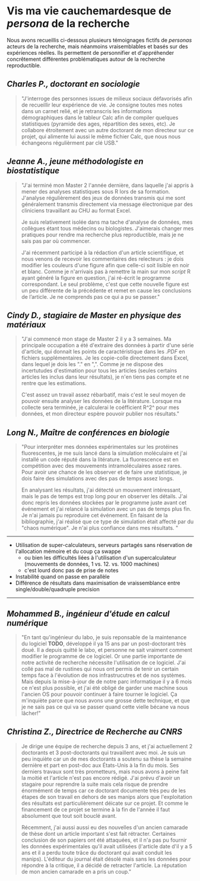 # Vis ma vie cauchemardesque de *persona* de la recherche

Nous avons recueillis ci-dessous plusieurs témoignages fictifs de *personas* acteurs de la recherche, mais néanmoins vraisemblables et basés sur des expériences réelles. Ils permettent de personnifier et d'appréhender concrêtement différentes problématiques autour de la recherche reproductible.

## *Charles P., doctorant en sociologie*
> "J'interroge des personnes issues de milieux sociaux défavorisés afin de recueillir leur expérience de vie. Je consigne toutes mes notes dans un carnet relié, et je retranscris les informations démographiques dans le tableur Calc afin de compiler quelques statistiques (pyramide des ages, répartition des sexes, etc). Je collabore étroitement avec un autre doctorant de mon directeur sur ce projet, qui alimente lui aussi le même fichier Calc, que nous nous échangeons régulièrment par clé USB."

## *Jeanne A., jeune méthodologiste en biostatistique*
> "J'ai terminé mon Master 2 l'année dernière, dans laquelle j'ai appris à mener des analyses statistiques sous R lors de sa formation. J'analyse régulièrement des jeux de données transmis qui me sont généralement transmis directement via message électronique par des cliniciens travaillant au CHU au format Excel.  
> 
>Je suis relativement isolée dans ma tache d'analyse de données, mes collègues étant tous médecins ou biologistes. J'aimerais changer mes pratiques pour rendre ma recherche plus reproductible, mais je ne sais pas par où commencer.  
>  
>J'ai récemment participé à la rédaction d'un article scientifique, et nous venons de recevoir les commentaires des relecteurs : je dois modifier les couleurs d'une figure afin que celle-ci soit lisible en noir et blanc. Comme je n'arrivais pas à remettre la main sur mon *script* R ayant généré la figure en question, j'ai ré-écrit le programme correspondant. Le seul problème, c'est que cette nouvelle figure est un peu différente de la précédente et remet en cause les conclusions de l’article. Je ne comprends pas ce qui a pu se passer."

## *Cindy D., stagiaire de Master en physique des matériaux*
>"J'ai commencé mon stage de Master 2 il y a 3 semaines. Ma principale occupation a été d'extraire des données à partir d'une série d'article, qui donnait les points de caractéristique dans les *.PDF* en fichiers supplémentaires. Je les copie-colle directement dans Excel, dans lequel je dois les "." en ",". Comme je ne dispose des incertutudes d'estimation pour tous les articles (seules certains articles les inclus dans leur résultats), je n'en tiens pas compte et ne rentre que les estimations. 
>
>C'est assez un travail assez rébarbatif, mais c'est le seul moyen de pouvoir ensuite analyser les données de la litérature. Lorsque ma collecte sera terminée, je calculerai le coéfficient R^2^ pour mes données, et mon directeur espère pouvoir publier nos résultats."

## *Long N., Maître de conférences en biologie*
>"Pour interpréter mes données expérimentales sur les protéines fluorescentes, 
je me suis lancé dans la simulation moléculaire et j'ai installé un code réputé
dans la litérature. 
La fluorescence est en compétition avec des mouvements intramoléculaires assez
rares. Pour avoir une chance de les observer et de faire une statistique, 
je dois faire des simulations avec des pas de temps assez longs. 
>
>En analysant les résultats, j'ai détecté un mouvement intéressant, mais le 
pas de temps est trop long pour en observer les détails. 
J'ai donc repris les données stockées par le programme juste avant cet événement 
et j'ai relancé la simulation avec un pas de temps plus fin. 
Je n'ai jamais pu reproduire cet événement.
En faisant de la bibliographie, j'ai réalisé que ce type de simulation
était affecté par du "chaos numérique". Je n'ai plus confiance dans mes résultats.
>"

---
- Utilisation de super-calculateurs, serveurs partagés sans
  réservation de l'allocation mémoire et du coup ça swappe
  - ou bien les difficultés liées à l'utilisation d'un
    supercalculateur (mouvements de données, 1 vs. 12. vs. 1000
    machines)
  - c'est lourd donc pas de prise de notes
- Instabilité quand on passe en parallèle
- Différence de résultats dans maximisation de vraissemblance entre
  single/double/quadruple precision
---

## *Mohammed B., ingénieur d'étude en calcul numérique*
>"En tant qu'ingénieur du labo, je suis reponsable de la maintenance du logiciel **TODO**, développé il ya 15 ans par un post-doctorant très doué. Il a depuis quitté le labo, et personne ne sait vraiment comment modifier le programme de ce logiciel. Or une partie importante de notre activité de recherche nécessite l'utilisation de ce logiciel. J'ai collé pas mal de rustines qui nous ont permis de tenir un certain temps face à l'évolution de nos infrastrucutres et de nos systèmes. Mais depuis la mise-à-jour de de notre parc informatique il y a 6 mois ce n'est plus possible, et j'ai été obligé de garder une machine sous l'ancien OS pour pouvoir continuer à faire tourner le logiciel. Ça m'inquiète parce que nous avons une grosse dette technique, et que je ne sais pas ce qui va se passer quand cette vielle bécane va nous lâcher!"

## *Christina Z., Directrice de Recherche au CNRS*
> Je dirige une équipe de recherche depuis 3 ans, et j'ai actuellement 2 doctorants et 3 post-doctorants qui travaillent avec moi. Je suis un peu inquiète car un de mes doctorants a soutenu sa thèse la semaine dernière et part en post-doc aux États-Unis à la fin du mois. Ses derniers travaux sont très prometteurs, mais nous avons à peine fait la moitié et l'article n'est pas encore rédigé. J'ai prévu d'avoir un stagaire pour reprendre la suite mais cela risque de prendre énormément de temps car ce doctorant documente très peu de les étapes de son travail en dehors de ses manips alors que l'exploitation des résultats est particulièrement déicate sur ce projet. Et comme le financement de ce projet se termine à la fin de l'année il faut absolument que tout soit bouclé avant.
>
> Récemment, j'ai aussi aussi eu des nouvelles d'un ancien camarade de thèse dont un article important s'est fait rétracter. Certaines conclusion de son papiers ont été attaquées, et il n'a pas pu fournir les données expérimentales qu'il avait utilisées (l'article date d'il y a 5 ans et il a perdu toute trâce du doctorant qui avait conduit les manips). L'éditeur du journal était désolé mais sans les données pour répondre à la critique, il a décidé de retracter l'article. La réputation de mon ancien camarade en a pris un coup." 


